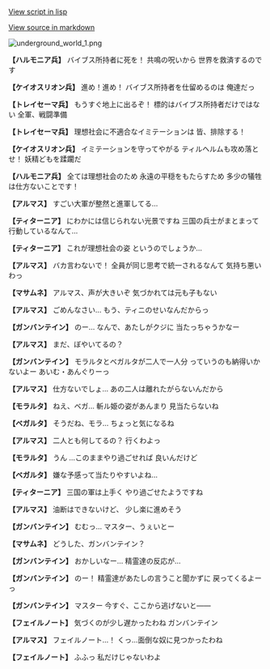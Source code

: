 [View script in lisp](../scripts/101303030.txt)

[View source in markdown](101303030.md)

![underground_world_1.png](../images/backgrounds/underground_world_1.png)

**【ハルモニア兵】**
バイブス所持者に死を！
共鳴の呪いから
世界を救済するのです

**【ケイオスリオン兵】**
進め！進め！
バイブス所持者を仕留めるのは
俺達だっ

**【トレイセーマ兵】**
もうすぐ地上に出るぞ！
標的はバイブス所持者だけではない
全軍、戦闘準備

**【トレイセーマ兵】**
理想社会に不適合なイミテーションは
皆、排除する！

**【ケイオスリオン兵】**
イミテーションを守ってやがる
ティルヘルムも攻め落とせ！
妖精どもを蹂躙だ

**【ハルモニア兵】**
全ては理想社会のため
永遠の平穏をもたらすため
多少の犠牲は仕方ないことです！

**【アルマス】**
すごい大軍が整然と進軍してる…

**【ティターニア】**
にわかには信じられない光景ですね
三国の兵士がまとまって
行動しているなんて…

**【ティターニア】**
これが理想社会の姿
というのでしょうか…

**【アルマス】**
バカ言わないで！
全員が同じ思考で統一されるなんて
気持ち悪いわっ

**【マサムネ】**
アルマス、声が大きいぞ
気づかれては元も子もない

**【アルマス】**
ごめんなさい…
もう、ティニのせいなんだからっ

**【ガンバンテイン】**
のー…
なんで、あたしがクジに
当たっちゃうかなー

**【アルマス】**
まだ、ぼやいてるの？

**【ガンバンテイン】**
モラルタとベガルタが二人で一人分
っていうのも納得いかないよー
あいむ・あんぐりーっ

**【アルマス】**
仕方ないでしょ…
あの二人は離れたがらないんだから

**【モラルタ】**
ねえ、ベガ…
斬ル姫の姿があんまり
見当たらないね

**【ベガルタ】**
そうだね、モラ…
ちょっと気になるね

**【アルマス】**
二人とも何してるの？
行くわよっ

**【モラルタ】**
うん
…このままやり過ごせれば
良いんだけど

**【ベガルタ】**
嫌な予感って当たりやすいよね…

**【ティターニア】**
三国の軍は上手く
やり過ごせたようですね

**【アルマス】**
油断はできないけど、
少し楽に進めそう

**【ガンバンテイン】**
むむっ…
マスター、うぇいとー

**【マサムネ】**
どうした、ガンバンテイン？

**【ガンバンテイン】**
おかしいなー…
精霊達の反応が…

**【ガンバンテイン】**
のー！
精霊達があたしの言うこと聞かずに
戻ってくるよーっ

**【ガンバンテイン】**
マスター
今すぐ、ここから逃げないと――

**【フェイルノート】**
気づくのが少し遅かったわね
ガンバンテイン

**【アルマス】**
フェイルノート…！
くっ…面倒な奴に見つかったわね

**【フェイルノート】**
ふふっ
私だけじゃないわよ